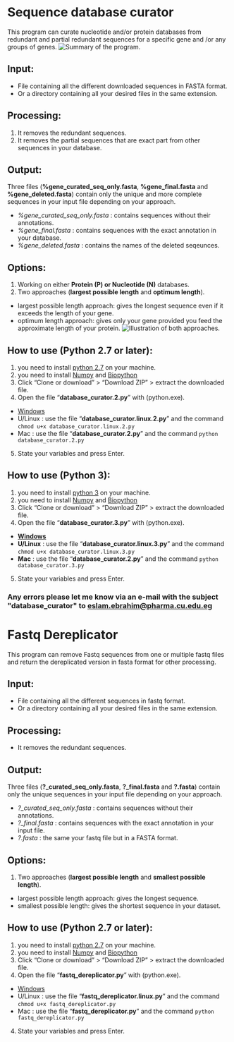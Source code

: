 # Sequence database curator
This program can curate nucleotide and/or protein databases from redundant and partial redundant sequences for a specific gene and /or any groups of genes.
![Summary of the program.](https://ppjpkw-ch3302.files.1drv.com/y3pdwEcVS3Zzm79n26oygTt4nJ1R-52Ziqvxpr29UPFhd72AERdJvinl95KnTvT5WZ8m9iScsinX0cLTyyMdly24jYX1sebuuEzzFuGpTlkxGwbtpwlU_LHZDJrVT3gHSV6ub79tHDQXg-d_tNT1GVWwqVbZ67YP-QDCosfs2zBuUo/Database%20curator.png?psid=1)

## Input:
- File containing all the different downloaded sequences in FASTA format.
- Or a directory containing all your desired files in the same extension.

## Processing:
1. It removes the redundant sequences.
2. It removes the partial sequences that are exact part from other sequences in your database.
## Output:
Three files (**%gene_curated_seq_only.fasta**, **%gene_final.fasta** and **%gene_deleted.fasta**) contain only the unique and more complete sequences in your input file depending on your approach.
- *%gene_curated_seq_only.fasta* : contains sequences without their annotations.
- *%gene_final.fasta* : contains sequences with the exact annotation in your database.
- *%gene_deleted.fasta* : contains the names of the deleted seqeunces.

## Options:
1. Working on either **Protein (P) or Nucleotide (N)** databases.
2. Two approaches (**largest possible length** and **optimum length**).
  * largest possible length approach: gives the longest sequence even if it exceeds the length of your gene.
  * optimum length approach: gives only your gene provided you feed the approximate length of your protein.
![Illustration of both approaches.](https://ppjqaa-ch3302.files.1drv.com/y3p6MyxtnFjVwWErixgUKwFIo5p2TQTrMCdzkWUTBK8yDPWhyqeTJHC8bZwrO1dx1PE9Whj6pKaPSpWg3eiUSNhM59AZBre77KnE7QS95ME1MP7GSne3DjOlJo_0e2JgR_JPLNgR69UHSoZxNPjs0ZY7qEO6utxPfU93PFp7uxMubI/Capture%20%281%29.PNG?psid=1)

## How to use (Python 2.7 or later):
1.	you need to install [python 2.7](https://www.python.org/downloads/) on your machine.
2. you need to install [Numpy](https://pypi.python.org/pypi/numpy) and [Biopython](http://biopython.org/wiki/Download)
3.	Click “Clone or download” > “Download ZIP” > extract the downloaded file.
4.	Open the file “**database_curator.2.py**” with (python.exe).
  * [Windows](http://stackoverflow.com/a/1527012/7414020)
  * U/Linux : use the file “**database_curator.linux.2.py**” and the command `chmod u+x database_curator.linux.2.py`
  * Mac : use the file “**database_curator.2.py**” and the command `python database_curator.2.py`
5.	State your variables and press Enter.

## How to use (Python 3):
1.	you need to install [python 3](https://www.python.org/downloads/) on your machine.
2. you need to install [Numpy](https://pypi.python.org/pypi/numpy) and [Biopython](http://biopython.org/wiki/Download)
3.	Click “Clone or download” > “Download ZIP” > extract the downloaded file.
4.	Open the file “**database_curator.3.py**” with (python.exe).
  * **[Windows](http://stackoverflow.com/a/1527012/7414020)**
  * **U/Linux** : use the file “**database_curator.linux.3.py**” and the command `chmod u+x database_curator.linux.3.py`
  * **Mac** : use the file “**database_curator.2.py**” and the command `python database_curator.3.py`
5.	State your variables and press Enter.


### Any errors please let me know via an e-mail with the subject "database_curator" to eslam.ebrahim@pharma.cu.edu.eg

# Fastq Dereplicator
This program can remove Fastq sequences from one or multiple fastq files and return the dereplicated version in fasta format for other processing.
## Input:
- File containing all the different sequences in fastq format.
- Or a directory containing all your desired files in the same extension.

## Processing:
- It removes the redundant sequences.

## Output:
Three files (**?_curated_seq_only.fasta**, **?_final.fasta** and **?.fasta**) contain only the unique sequences in your input file depending on your approach.
- *?_curated_seq_only.fasta* : contains sequences without their annotations.
- *?_final.fasta* : contains sequences with the exact annotation in your input file.
- *?.fasta* : the same your fastq file but in a FASTA format.

## Options:
1. Two approaches (**largest possible length** and **smallest possible length**).
  * largest possible length approach: gives the longest sequence.
  * smallest possible length: gives the shortest sequence in your dataset.

## How to use (Python 2.7 or later):
1.	you need to install [python 2.7](https://www.python.org/downloads/) on your machine.
2. you need to install [Numpy](https://pypi.python.org/pypi/numpy) and [Biopython](http://biopython.org/wiki/Download)
3.	Click “Clone or download” > “Download ZIP” > extract the downloaded file.
4.	Open the file “**fastq_dereplicator.py**” with (python.exe).
  * [Windows](http://stackoverflow.com/a/1527012/7414020)
  * U/Linux : use the file “**fastq_dereplicator.linux.py**” and the command `chmod u+x fastq_dereplicator.py`
  * Mac : use the file “**fastq_dereplicator.py**” and the command `python fastq_dereplicator.py`
4.	State your variables and press Enter.
